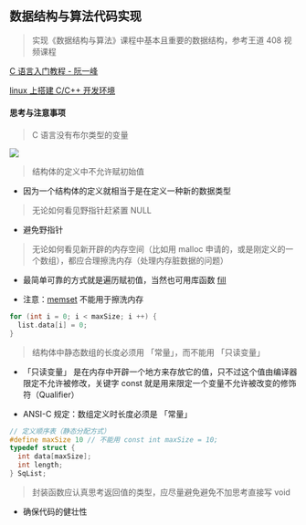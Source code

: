 ## 数据结构与算法代码实现

> 实现《数据结构与算法》课程中基本且重要的数据结构，参考王道 408 视频课程

[C 语言入门教程 - 阮一峰](https://wangdoc.com/clang/)

[linux 上搭建 C/C++ 开发环境](https://brannua.github.io/2021/10/04/%E7%A7%91%E6%99%AE%E4%B8%8E%E5%AE%9E%E8%B7%B5/vscode_cmake_cppdev_linux/)

#### 思考与注意事项

> C 语言没有布尔类型的变量

![](https://gitee.com/pj-l/imgs-1/raw/master/screenShot/image-20210922213613501.png)

> 结构体的定义中不允许赋初始值

- 因为一个结构体的定义就相当于是在定义一种新的数据类型

> 无论如何看见野指针赶紧置 NULL

- 避免野指针

> 无论如何看见新开辟的内存空间（比如用 malloc 申请的，或是刚定义的一个数组），都应合理擦洗内存（处理内存脏数据的问题）

- 最简单可靠的方式就是遍历赋初值，当然也可用库函数 [fill](https://zh.cppreference.com/w/cpp/algorithm/fill)

- 注意：[memset](https://zh.cppreference.com/w/cpp/string/byte/memset) 不能用于擦洗内存

```c
for (int i = 0; i < maxSize; i ++) {
  list.data[i] = 0;
}
```

> 结构体中静态数组的长度必须用 「常量」，而不能用 「只读变量」

- 「只读变量」 是在内存中开辟一个地方来存放它的值，只不过这个值由编译器限定不允许被修改，关键字 const 就是用来限定一个变量不允许被改变的修饰符（Qualifier）

- ANSI-C 规定：数组定义时长度必须是 「常量」

```c
// 定义顺序表（静态分配方式）
#define maxSize 10 // 不能用 const int maxSize = 10;
typedef struct {
  int data[maxSize];
  int length;
} SqList;
```

> 封装函数应认真思考返回值的类型，应尽量避免避免不加思考直接写 void

- 确保代码的健壮性
